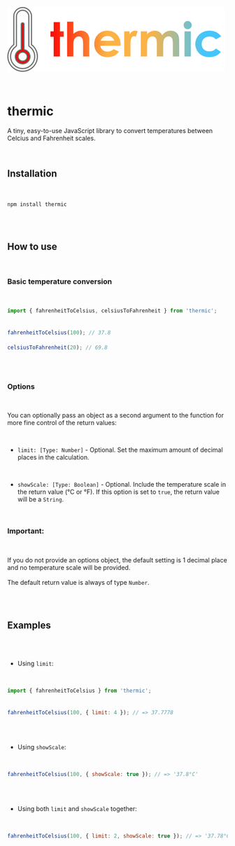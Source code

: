 ![thermic.js](https://github.com/simonrevill/thermic/raw/master/img/thermic-logo.png "thermic.js")

<br>

# thermic

A tiny, easy-to-use JavaScript library to convert temperatures between Celcius and Fahrenheit scales.

<br>

## Installation  

<br>

```
npm install thermic
```

<br>
<br>

## How to use  

<br>

### Basic temperature conversion  

<br>

```js
import { fahrenheitToCelsius, celsiusToFahrenheit } from 'thermic';


fahrenheitToCelsius(100); // 37.8

celsiusToFahrenheit(20); // 69.8
```

<br>
<br>

### Options

<br>

You can optionally pass an object as a second argument to the function for more fine control of the return values:

<br>

- `limit: [Type: Number]` -  Optional. Set the maximum amount of decimal places in the calculation.

<br>

- `showScale: [Type: Boolean]` -  Optional. Include the temperature scale in the return value (°C or °F). If this option is set to `true`, the return value will be a `String`. 

<br>

### Important:

<br>

If you do not provide an options object, the default setting is 1 decimal place and no temperature scale will be provided.
<br>
<br>
The default return value is always of type `Number`.

<br>
<br>

## Examples

<br>
<br>

- Using `limit`:

<br>

```js
import { fahrenheitToCelsius } from 'thermic';


fahrenheitToCelsius(100, { limit: 4 }); // => 37.7778
```

<br>
<br>

- Using `showScale`:

<br>

```js
fahrenheitToCelsius(100, { showScale: true }); // => '37.8°C'
```

<br>
<br>

- Using both `limit` and `showScale` together:

<br>

```js
fahrenheitToCelsius(100, { limit: 2, showScale: true }); // => '37.78°C'
```